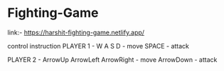 # Fighting-Game

link:- https://harshit-fighting-game.netlify.app/

control instruction 
PLAYER 1 -
  W A S D - move
  SPACE - attack
 
 
PLAYER 2 -
  ArrowUp ArrowLeft ArrowRight - move
  ArrowDown - attack
